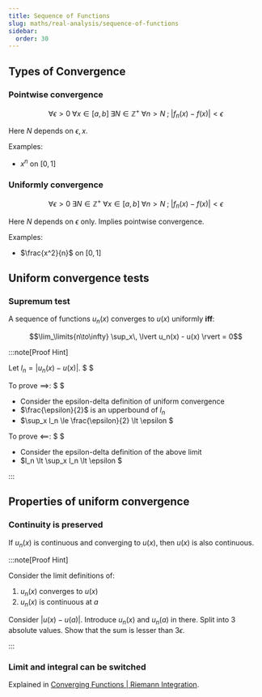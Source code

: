 ```yaml
---
title: Sequence of Functions
slug: maths/real-analysis/sequence-of-functions
sidebar:
  order: 30
---
```


## Types of Convergence

### Pointwise convergence

```math
\forall \epsilon \gt 0\;
\forall x\in [a,b]\;
\exists N \in \mathbb{Z^+}\;
\forall n > N\;;\;
\big|f_n(x)-f(x)\big| \lt \epsilon
```

Here $N$ depends on $\epsilon, x$.

Examples:

- $x^n$ on $[0,1]$

### Uniformly convergence

```math
\forall \epsilon \gt 0\;
\exists N \in \mathbb{Z^+}\;
\forall x\in [a,b]\;
\forall n > N\;;\;
\big|f_n(x)-f(x)\big| \lt \epsilon
```

Here $N$ depends on $\epsilon$ only. Implies pointwise convergence.

Examples:

- $\frac{x^2}{n}$ on $[0,1]$

## Uniform convergence tests

### Supremum test

A sequence of functions $u_n(x)$ converges to $u(x)$ uniformly **iff**:

```math
\lim_\limits{n\to\infty} \sup_x\, \lvert u_n(x) - u(x) \rvert = 0
```

:::note[Proof Hint]

Let $l_n=\lvert u_n(x)-u(x) \rvert$. $ $

To prove $\implies$: $ $

- Consider the epsilon-delta definition of uniform convergence
- $\frac{\epsilon}{2}$ is an upperbound of $l_n$
- $\sup_x l_n \le \frac{\epsilon}{2} \lt \epsilon $

To prove $\impliedby$: $ $

- Consider the epsilon-delta definition of the above limit
- $l_n \lt \sup_x l_n \lt \epsilon $

:::

## Properties of uniform convergence

### Continuity is preserved

If $u_n(x)$ is continuous and converging to $u(x)$, then $u(x)$ is also
continuous.

:::note[Proof Hint]

Consider the limit definitions of:

1. $u_n(x)$ converges to $u(x)$
2. $u_n(x)$ is continuous at $a$

Consider $\lvert u(x)-u(a)\rvert$. Introduce $u_n(x)$ and $u_n(a)$ in there.
Split into 3 absolute values. Show that the sum is lesser than $3\epsilon$.

:::

### Limit and integral can be switched

Explained in
[Converging Functions | Riemann Integration](/maths/riemann-integration/converging-functions/).
